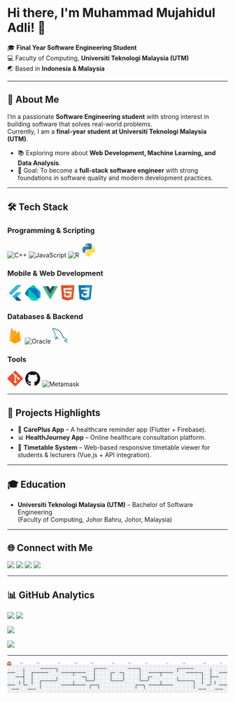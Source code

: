 # Hi there, I'm Muhammad Mujahidul Adli! 👋

🎓 **Final Year Software Engineering Student**  
💻 Faculty of Computing, **Universiti Teknologi Malaysia (UTM)**  
🌏 Based in **Indonesia & Malaysia**  

---

## 🚀 About Me
I’m a passionate **Software Engineering student** with strong interest in building software that solves real-world problems.  
Currently, I am a **final-year student at Universiti Teknologi Malaysia (UTM)**.  

- 📚 Exploring more about **Web Development, Machine Learning, and Data Analysis**.  
- 🎯 Goal: To become a **full-stack software engineer** with strong foundations in software quality and modern development practices.  

---

## 🛠️ Tech Stack

### Programming & Scripting
<p>
<img src="https://raw.githubusercontent.com/danielcranney/readme-generator/main/public/icons/skills/cplusplus-colored.svg" width="36" height="36" alt="C++"/>
<img src="https://raw.githubusercontent.com/danielcranney/readme-generator/main/public/icons/skills/javascript-colored.svg" width="36" height="36" alt="JavaScript"/>
<img src="https://raw.githubusercontent.com/danielcranney/readme-generator/main/public/icons/skills/rlang-colored.svg" width="36" height="36" alt="R"/>
<img src="https://raw.githubusercontent.com/devicons/devicon/master/icons/python/python-original.svg" width="36" height="36" alt="Python"/>
</p>

### Mobile & Web Development
<p>
<img src="https://raw.githubusercontent.com/devicons/devicon/master/icons/flutter/flutter-original.svg" width="36" height="36" alt="Flutter"/>
<img src="https://raw.githubusercontent.com/devicons/devicon/master/icons/dart/dart-original.svg" width="36" height="36" alt="Dart"/>
<img src="https://raw.githubusercontent.com/devicons/devicon/master/icons/vuejs/vuejs-original.svg" width="36" height="36" alt="Vue.js"/>
<img src="https://raw.githubusercontent.com/devicons/devicon/master/icons/html5/html5-original.svg" width="36" height="36" alt="HTML5"/>
<img src="https://raw.githubusercontent.com/devicons/devicon/master/icons/css3/css3-original.svg" width="36" height="36" alt="CSS3"/>
</p>

### Databases & Backend
<p>
<img src="https://raw.githubusercontent.com/devicons/devicon/master/icons/firebase/firebase-plain.svg" width="36" height="36" alt="Firebase"/>
<img src="https://raw.githubusercontent.com/danielcranney/readme-generator/main/public/icons/skills/oracle-colored.svg" width="36" height="36" alt="Oracle"/>
<img src="https://raw.githubusercontent.com/devicons/devicon/master/icons/mysql/mysql-original.svg" width="36" height="36" alt="MySQL"/>
</p>

### Tools
<p>
<img src="https://raw.githubusercontent.com/devicons/devicon/master/icons/git/git-original.svg" width="36" height="36" alt="Git"/>
<img src="https://raw.githubusercontent.com/devicons/devicon/master/icons/github/github-original.svg" width="36" height="36" alt="GitHub"/>
<img src="https://raw.githubusercontent.com/danielcranney/readme-generator/main/public/icons/skills/metamask-colored.svg" width="36" height="36" alt="Metamask"/>
</p>

---

## 📌 Projects Highlights
- 🏥 **CarePlus App** – A healthcare reminder app (Flutter + Firebase).  
- 📊 **HealthJourney App** – Online healthcare consultation platform.  
- 📅 **Timetable System** – Web-based responsive timetable viewer for students & lecturers (Vue.js + API integration).  

---

## 🎓 Education
- **Universiti Teknologi Malaysia (UTM)** – Bachelor of Software Engineering  
  (Faculty of Computing, Johor Bahru, Johor, Malaysia)  

---

## 🌐 Connect with Me
<p align="left">
<a href="mailto:m.mujahidul.adli@gmail.com"><img src="https://img.shields.io/badge/Email-D14836?style=for-the-badge&logo=gmail&logoColor=white"/></a>
<a href="https://www.github.com/adlimujahidull"><img src="https://img.shields.io/badge/GitHub-000000?style=for-the-badge&logo=github&logoColor=white"/></a>
<a href="http://www.instagram.com/mujahiduladli"><img src="https://img.shields.io/badge/Instagram-E4405F?style=for-the-badge&logo=instagram&logoColor=white"/></a>
<a href="https://discord.com/users/vistadel"><img src="https://img.shields.io/badge/Discord-7289da?style=for-the-badge&logo=discord&logoColor=white"/></a>
</p>

---

## 📊 GitHub Analytics
<p>
<img src="https://github-readme-stats.vercel.app/api?username=adlimujahidull&show_icons=true&theme=tokyonight" height="180em"/>
<img src="https://github-readme-streak-stats.herokuapp.com/?user=adlimujahidull&theme=tokyonight" height="180em"/>
</p>

<p>
<img src="https://github-readme-activity-graph.vercel.app/graph?username=adlimujahidull&theme=tokyo-night&area=true"/>
</p>

<p>
<img src="https://github-readme-stats.vercel.app/api/top-langs/?username=adlimujahidull&layout=compact&langs_count=10&theme=tokyonight"/>
</p>

---

<picture>
  <source media="(prefers-color-scheme: dark)" srcset="https://raw.githubusercontent.com/adlimujahidull/adlimujahidull/output/pacman-contribution-graph-dark.svg">
  <source media="(prefers-color-scheme: light)" srcset="https://raw.githubusercontent.com/adlimujahidull/adlimujahidull/output/pacman-contribution-graph.svg">
  <img alt="pacman contribution graph" src="https://raw.githubusercontent.com/adlimujahidull/adlimujahidull/output/pacman-contribution-graph.svg">
</picture>
